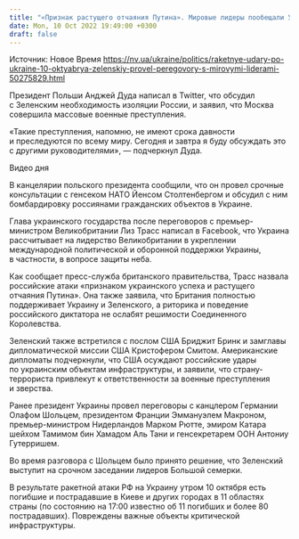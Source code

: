 ```yaml
---
title: "«Признак растущего отчаяния Путина». Мировые лидеры пообещали Украине поддержку после массированных ракетных ударов РФ"
date: Mon, 10 Oct 2022 19:49:00 +0300
draft: false
---
```

Источник: Новое Время https://nv.ua/ukraine/politics/raketnye-udary-po-ukraine-10-oktyabrya-zelenskiy-provel-peregovory-s-mirovymi-liderami-50275829.html


 Президент Польши Анджей Дуда написал в Twitter, что обсудил с Зеленским необходимость изоляции России, и заявил, что Москва совершила массовые военные преступления.

«Такие преступления, напомню, не имеют срока давности и преследуются по всему миру. Сегодня и завтра я буду обсуждать это с другими руководителями», — подчеркнул Дуда.

 Видео дня   

В канцелярии польского президента сообщили, что он провел срочные консультации с генсеком НАТО Йенсом Столтенбергом и обсудил с ним бомбардировку россиянами гражданских объектов в Украине.

Глава украинского государства после переговоров с премьер-министром Великобритании Лиз Трасс написал в Facebook, что Украина рассчитывает на лидерство Великобритании в укреплении международной политической и оборонной поддержки Украины, в частности, в вопросе защиты неба.

Как сообщает пресс-служба британского правительства, Трасс назвала российские атаки «признаком украинского успеха и растущего отчаяния Путина». Она также заявила, что Британия полностью поддерживает Украину и Зеленского, а риторика и поведение российского диктатора не ослабят решимости Соединенного Королевства.

Зеленский также встретился с послом США Бриджит Бринк и замглавы дипломатической миссии США Кристофером Смитом. Американские дипломаты подчеркнули, что США осуждают российские удары по украинским объектам инфраструктуры, и заявили, что страну-террориста привлекут к ответственности за военные преступления и зверства.

Ранее президент Украины провел переговоры с канцлером Германии Олафом Шольцем, президентом Франции Эммануэлем Макроном, премьер-министром Нидерландов Марком Рютте, эмиром Катара шейхом Тамимом бин Хамадом Аль Тани и генсекретарем ООН Антониу Гутерришем.

Во время разговора с Шольцем было принято решение, что Зеленский выступит на срочном заседании лидеров Большой семерки.

В результате ракетной атаки РФ на Украину утром 10 октября есть погибшие и пострадавшие в Киеве и других городах в 11 областях страны (по состоянию на 17:00 известно об 11 погибших и более 80 пострадавших). Повреждены важные объекты критической инфраструктуры.
